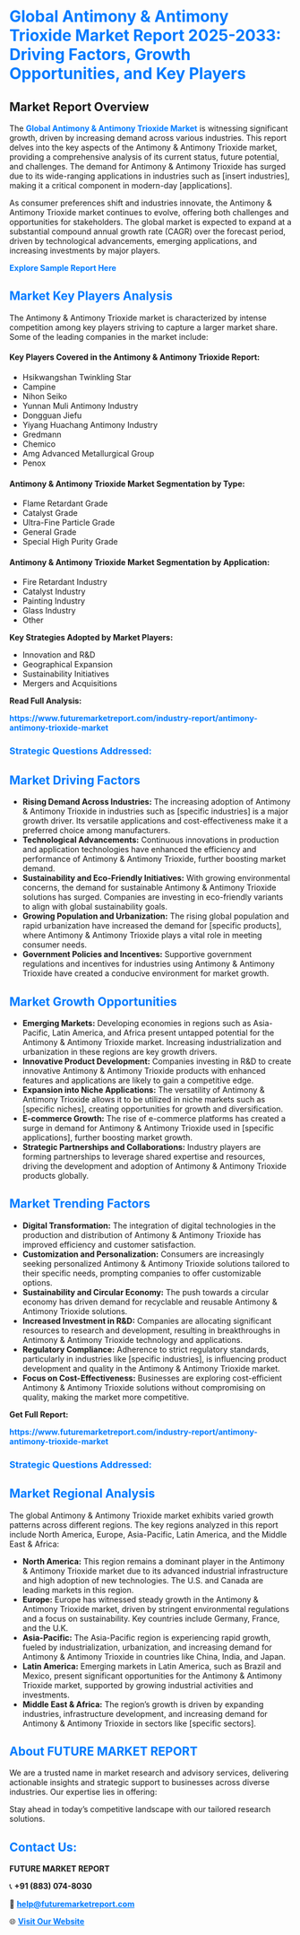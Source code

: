 <h1 style="color: #007BFF;">Global Antimony & Antimony Trioxide Market Report 2025-2033: Driving Factors, Growth Opportunities, and Key Players</h1>

<section id="overview">
<h2>Market Report Overview</h2>
<p>The <a href="https://www.futuremarketreport.com/industry-report/antimony-antimony-trioxide-market" style="color: #007BFF; text-decoration: none;"><strong>Global Antimony & Antimony Trioxide Market</strong></a> is witnessing significant growth, driven by increasing demand across various industries. This report delves into the key aspects of the Antimony & Antimony Trioxide market, providing a comprehensive analysis of its current status, future potential, and challenges. The demand for Antimony & Antimony Trioxide has surged due to its wide-ranging applications in industries such as [insert industries], making it a critical component in modern-day [applications].</p>
<p>As consumer preferences shift and industries innovate, the Antimony & Antimony Trioxide market continues to evolve, offering both challenges and opportunities for stakeholders. The global market is expected to expand at a substantial compound annual growth rate (CAGR) over the forecast period, driven by technological advancements, emerging applications, and increasing investments by major players.</p>
</section>

<section id="overview">
<p><a href="https://www.futuremarketreport.com/request-sample/reportId=31343" style="color: #007BFF; text-decoration: none;"><strong>Explore Sample Report Here</strong></a></p>
</section>

<section id="key-players">
<h2 style="color: #007BFF;">Market Key Players Analysis</h2>
<p>The Antimony & Antimony Trioxide market is characterized by intense competition among key players striving to capture a larger market share. Some of the leading companies in the market include:</p>
<h4>Key Players Covered in the Antimony & Antimony Trioxide Report:</h4>
<ul><li>Hsikwangshan Twinkling Star</li><li>Campine</li><li>Nihon Seiko</li><li>Yunnan Muli Antimony Industry</li><li>Dongguan Jiefu</li><li>Yiyang Huachang Antimony Industry</li><li>Gredmann</li><li>Chemico</li><li>Amg Advanced Metallurgical Group</li><li>Penox</li></ul>
<h4>Antimony & Antimony Trioxide Market Segmentation by Type:</h4>
<ul><li>Flame Retardant Grade</li><li>Catalyst Grade</li><li>Ultra-Fine Particle Grade</li><li>General Grade</li><li>Special High Purity Grade</li></ul>

<h4>Antimony & Antimony Trioxide Market Segmentation by Application:</h4>
<ul><li>Fire Retardant Industry</li><li>Catalyst Industry</li><li>Painting Industry</li><li>Glass Industry</li><li>Other</li></ul>
<p><strong>Key Strategies Adopted by Market Players:</strong></p>
<ul>
<li>Innovation and R&D</li>
<li>Geographical Expansion</li>
<li>Sustainability Initiatives</li>
<li>Mergers and Acquisitions</li>
</ul>
</section>

<section>
<p><strong>Read Full Analysis: </strong></p><a href="https://www.futuremarketreport.com/industry-report/antimony-antimony-trioxide-market" style="color: #007BFF; text-decoration: none;"><strong>https://www.futuremarketreport.com/industry-report/antimony-antimony-trioxide-market</strong></a>
<h3 style="color: #007BFF;">Strategic Questions Addressed:</h3>
</section>

<section id="driving-factors">
<h2 style="color: #007BFF;">Market Driving Factors</h2>
<ul>
<li><strong>Rising Demand Across Industries:</strong> The increasing adoption of Antimony & Antimony Trioxide in industries such as [specific industries] is a major growth driver. Its versatile applications and cost-effectiveness make it a preferred choice among manufacturers.</li>
<li><strong>Technological Advancements:</strong> Continuous innovations in production and application technologies have enhanced the efficiency and performance of Antimony & Antimony Trioxide, further boosting market demand.</li>
<li><strong>Sustainability and Eco-Friendly Initiatives:</strong> With growing environmental concerns, the demand for sustainable Antimony & Antimony Trioxide solutions has surged. Companies are investing in eco-friendly variants to align with global sustainability goals.</li>
<li><strong>Growing Population and Urbanization:</strong> The rising global population and rapid urbanization have increased the demand for [specific products], where Antimony & Antimony Trioxide plays a vital role in meeting consumer needs.</li>
<li><strong>Government Policies and Incentives:</strong> Supportive government regulations and incentives for industries using Antimony & Antimony Trioxide have created a conducive environment for market growth.</li>
</ul>
</section>

<section id="growth-opportunities">
<h2 style="color: #007BFF;">Market Growth Opportunities</h2>
<ul>
<li><strong>Emerging Markets:</strong> Developing economies in regions such as Asia-Pacific, Latin America, and Africa present untapped potential for the Antimony & Antimony Trioxide market. Increasing industrialization and urbanization in these regions are key growth drivers.</li>
<li><strong>Innovative Product Development:</strong> Companies investing in R&D to create innovative Antimony & Antimony Trioxide products with enhanced features and applications are likely to gain a competitive edge.</li>
<li><strong>Expansion into Niche Applications:</strong> The versatility of Antimony & Antimony Trioxide allows it to be utilized in niche markets such as [specific niches], creating opportunities for growth and diversification.</li>
<li><strong>E-commerce Growth:</strong> The rise of e-commerce platforms has created a surge in demand for Antimony & Antimony Trioxide used in [specific applications], further boosting market growth.</li>
<li><strong>Strategic Partnerships and Collaborations:</strong> Industry players are forming partnerships to leverage shared expertise and resources, driving the development and adoption of Antimony & Antimony Trioxide products globally.</li>
</ul>
</section>

<section id="trending-factors">
<h2 style="color: #007BFF;">Market Trending Factors</h2>
<ul>
<li><strong>Digital Transformation:</strong> The integration of digital technologies in the production and distribution of Antimony & Antimony Trioxide has improved efficiency and customer satisfaction.</li>
<li><strong>Customization and Personalization:</strong> Consumers are increasingly seeking personalized Antimony & Antimony Trioxide solutions tailored to their specific needs, prompting companies to offer customizable options.</li>
<li><strong>Sustainability and Circular Economy:</strong> The push towards a circular economy has driven demand for recyclable and reusable Antimony & Antimony Trioxide solutions.</li>
<li><strong>Increased Investment in R&D:</strong> Companies are allocating significant resources to research and development, resulting in breakthroughs in Antimony & Antimony Trioxide technology and applications.</li>
<li><strong>Regulatory Compliance:</strong> Adherence to strict regulatory standards, particularly in industries like [specific industries], is influencing product development and quality in the Antimony & Antimony Trioxide market.</li>
<li><strong>Focus on Cost-Effectiveness:</strong> Businesses are exploring cost-efficient Antimony & Antimony Trioxide solutions without compromising on quality, making the market more competitive.</li>
</ul>
</section>

<section>
<p><strong>Get Full Report: </strong></p><a href="https://www.futuremarketreport.com/industry-report/antimony-antimony-trioxide-market" style="color: #007BFF; text-decoration: none;"><strong>https://www.futuremarketreport.com/industry-report/antimony-antimony-trioxide-market</strong></a>
<h3 style="color: #007BFF;">Strategic Questions Addressed:</h3>
</section>


<section id="regional-analysis">
<h2 style="color: #007BFF;">Market Regional Analysis</h2>
<p>The global Antimony & Antimony Trioxide market exhibits varied growth patterns across different regions. The key regions analyzed in this report include North America, Europe, Asia-Pacific, Latin America, and the Middle East & Africa:</p>
<ul>
<li><strong>North America:</strong> This region remains a dominant player in the Antimony & Antimony Trioxide market due to its advanced industrial infrastructure and high adoption of new technologies. The U.S. and Canada are leading markets in this region.</li>
<li><strong>Europe:</strong> Europe has witnessed steady growth in the Antimony & Antimony Trioxide market, driven by stringent environmental regulations and a focus on sustainability. Key countries include Germany, France, and the U.K.</li>
<li><strong>Asia-Pacific:</strong> The Asia-Pacific region is experiencing rapid growth, fueled by industrialization, urbanization, and increasing demand for Antimony & Antimony Trioxide in countries like China, India, and Japan.</li>
<li><strong>Latin America:</strong> Emerging markets in Latin America, such as Brazil and Mexico, present significant opportunities for the Antimony & Antimony Trioxide market, supported by growing industrial activities and investments.</li>
<li><strong>Middle East & Africa:</strong> The region’s growth is driven by expanding industries, infrastructure development, and increasing demand for Antimony & Antimony Trioxide in sectors like [specific sectors].</li>
</ul>
</section>

<footer>
<h2 style="color: #007BFF;">About FUTURE MARKET REPORT</h2>
<p>We are a trusted name in market research and advisory services, delivering actionable insights and strategic support to businesses across diverse industries. Our expertise lies in offering:</p>

<p>Stay ahead in today’s competitive landscape with our tailored research solutions.</p>

<h2 style="color: #007BFF;">Contact Us:</h2>
<p><strong>FUTURE MARKET REPORT</strong></p>
<p>📞 <strong>+91 (883) 074-8030</strong></p>
<p>📧 <strong><a href="mailto:help@futuremarketreport.com" style="color: #007BFF;">help@futuremarketreport.com</a></strong></p>
<p>🌐 <strong><a href="https://www.futuremarketreport.com/" style="color: #007BFF;">Visit Our Website</a></strong></p>
</footer>